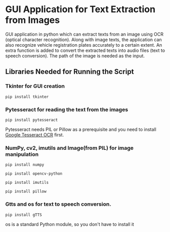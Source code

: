  # GUI Application for Text Extraction from Images
GUI application in python which can extract texts from an image using OCR (optical character recognition). Along with image texts, the application can also recognize vehicle registration plates accurately to a certain extent.
An extra function is added to convert the extracted texts into audio files (text to speech conversion). The path of the image is needed as the input.

## Libraries Needed for Running the Script 
### Tkinter for GUI creation 
```
pip install tkinter
```
### Pytesseract for reading the text from the images
```
pip install pytesseract
```
Pytesseract needs PIL or Pillow as a prerequisite and you need to install [Google Tesseract OCR](https://github.com/tesseract-ocr/tesseract) first. 
### NumPy, cv2, imutils and Image(from PIL) for image manipulation
```
pip install numpy
```
```
pip install opencv-python
```
```
pip install imutils
```
```
pip install pillow
```
### Gtts and os for text to speech conversion.
```
pip install gTTS
```

os is a standard Python module, so you don't have to install it 

